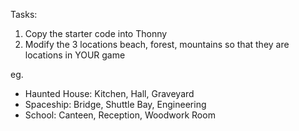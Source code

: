 Tasks: 

1. Copy the starter code into Thonny
2. Modify the 3 locations beach, forest, mountains so that they are locations in YOUR game

eg. 
- Haunted House: Kitchen, Hall, Graveyard
- Spaceship: Bridge, Shuttle Bay, Engineering
- School: Canteen, Reception, Woodwork Room

  
